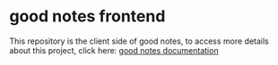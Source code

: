 <div>
  <h1>good notes frontend</h1>
  <p>
    This repository is the client side of good notes, to access more details about this project, click here: 
    <a href="https://github.com/GustavoRodrigue-s/good-notes">good notes documentation</a>
  </p>
</div>
